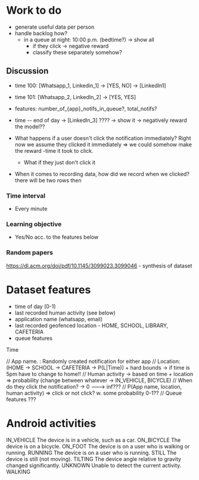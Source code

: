 # Work to do

- generate useful data per person
- handle backlog how?
  - in a queue at night: 10:00 p.m. (bedtime?) -> show all
    - if they click -> negative reward
    - classify these separately somehow?

## Discussion
  - time 100: [Whatsapp_1, Linkedin_1] -> [YES, NO] -> [LinkedIn1]
  - time 101: [Whatsapp_2, LinkedIn_2] -> [YES, YES]
  - features: number_of_{app}_notifs_in_queue?, total_notifs? 
  - time -- end of day -> [LinkedIn_3] ???? -> show it -> negatively reward the model??

- What happens if a user doesn't click the notification immediately? Right now we assume they clicked it immediately => we could somehow make the reward -time it took to click.
  - What if they just don't click it

- When it comes to recording data, how did we record when we clicked? there will be two rows then

### Time interval

- Every minute 

### Learning objective

- Yes/No acc. to the features below

### Random papers

https://dl.acm.org/doi/pdf/10.1145/3099023.3099046 - synthesis of dataset

# Dataset features

- time of day (0-1)
- last recorded human activity (see below)
- application name (whatsapp, email)
- last recorded geofenced location - HOME, SCHOOL, LIBRARY, CAFETERIA
- queue features

Time 

// App name. : Randomly created notification for either app 
// Location: (HOME -> SCHOOL -> CAFETERIA -> P(L|Time)) + hard bounds -> if time is 5pm have to change to home!!
// Human activity -> based on time + location => probability (change between whatever -> IN_VEHICLE, BICYCLE)
// When do they click the notification? -> 0 ---> inf???
    // P(App name, location, human activity) => click or not click? w. some probability 0-1??
// Queue features ???

# Android activities

IN_VEHICLE 	The device is in a vehicle, such as a car.
ON_BICYCLE 	The device is on a bicycle.
ON_FOOT 	The device is on a user who is walking or running.
RUNNING 	The device is on a user who is running.
STILL 	    The device is still (not moving).
TILTING 	The device angle relative to gravity changed significantly.
UNKNOWN 	Unable to detect the current activity.
WALKING
